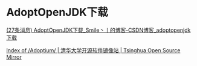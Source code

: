 # AdoptOpenJDK下载

[(27条消息) AdoptOpenJDK下载_Smile丶丨的博客-CSDN博客_adoptopenjdk 下载](https://blog.csdn.net/weixin_42941771/article/details/123246333)

[Index of /Adoptium/ | 清华大学开源软件镜像站 | Tsinghua Open Source Mirror](https://mirrors.tuna.tsinghua.edu.cn/Adoptium/)

‍
